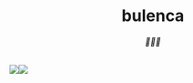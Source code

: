 <h1 align="center">bulenca</h1>
<center>
    <h6 align="center">🤫🤫🤫</h6>
    <div style="display: flex;align-items: start;">
        <img src="https://github-readme-stats.vercel.app/api/top-langs/?username=bulenca&layout=compact&theme=dark"/>
        <img src="https://streak-stats.demolab.com?user=bulenca&theme=dark&card_width=300&card_height=162&hide_total_contributions=true&hide_longest_streak=true"/>
    </div>
</center>
